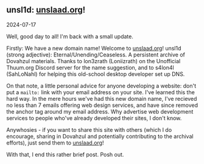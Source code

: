 ## <span class="dragon-alphabet">unsl1d</span>: <a href="https://unslaad.org/">unslaad.org</a>!
<span class="text-secondary">2024-07-17</span>

Well, good day to all! I'm back with a small update.

Firstly: We have a new domain name! Welcome to [unslaad.org](https://unslaad.org)! <span class="dragon-alphabet">unsl1d</span> (strong adjective): Eternal/Unending/Ceaseless. A persistent archive of Dovahzul materials. Thanks to <span class="dragon-alphabet">lon3zrath</span> (Loniizrath) on the Unofficial Thuum.org Discord server for the name suggestion, and to <span class="dragon-alphabet">s4lon4l</span> (SahLoNahl) for helping this old-school desktop developer set up DNS.

On that note, a little personal advice for anyone developing a website: don't put a `mailto:` link with your email address on your site. I've learned this the hard way. In the mere hours we've had this new domain name, I've recieved no less than 7 emails offering web design services, and have since removed the anchor tag around my email address. Why advertise web development services to people who've already developed their sites, I don't know.

Anywhosies - if you want to share this site with others (which I do encourage, sharing in Dovahzul and potentially contributing to the archival efforts), just send them to [unslaad.org](https://unslaad.org/)!

With that, I end this rather brief post. Posh out.
